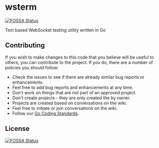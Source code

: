 # wsterm
[![FOSSA Status](https://app.fossa.io/api/projects/git%2Bgithub.com%2Fklassen-software-solutions%2Fwsterm.svg?type=shield)](https://app.fossa.io/projects/git%2Bgithub.com%2Fklassen-software-solutions%2Fwsterm?ref=badge_shield)

Text based WebSocket testing utility written in Go

## Contributing

If you wish to make changes to this code that you believe will be useful to others, you can
contribute to the project. If you do, there are a number of policies you should follow:

* Check the issues to see if there are already similar bug reports or enhancements.
* Feel free to add bug reports and enhancements at any time.
* Don't work on things that are not part of an approved project.
* Don't create projects - they are only created the by owner.
* Projects are created based on conversations on the wiki.
* Feel free to initiate or join conversations on the wiki.
* Follow our [Go Coding Standards](https://www.kss.cc/standards/go.html).


## License
[![FOSSA Status](https://app.fossa.io/api/projects/git%2Bgithub.com%2Fklassen-software-solutions%2Fwsterm.svg?type=large)](https://app.fossa.io/projects/git%2Bgithub.com%2Fklassen-software-solutions%2Fwsterm?ref=badge_large)